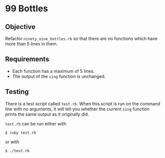 # 99 Bottles

## Objective

Refactor `ninety_nine_bottles.rb` so that there are no functions which
have more than 5 lines in them.

## Requirements

- Each function has a maximum of 5 lines.
- The output of the `sing` function is unchanged.

## Testing

There is a test script called `test.rb`. When this script is run on the
command line with no arguments, it will tell you whether the current
`sing` function prints the same output as it originally did.

`test.rb` can be run either with

    $ ruby test.rb

or with

    $ ./test.rb
